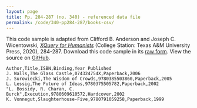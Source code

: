 ```yaml
---
layout: page
title: Pp. 284-287 (no. 340) - referenced data file
permalink: /code/340-pp284-287/books-csv/
---
```


This code sample is adapted from Clifford B. Anderson and Joseph C. Wicentowski, 
[_XQuery for Humanists_](/) (College Station: Texas A&M University Press, 2020), 284-287. 
Download this code sample in its [raw form](/code/340-pp284-287/books-csv/books.csv).
View the source on [GitHub](https://github.com/coding4humanists/xquery4humanists/blob/master/code/340-pp284-287/books-csv/books.csv).

```csv
Author,Title,ISBN,Binding,Year Published
J. Walls,The Glass Castle,074324754X,Paperback,2006
J. Surowiecki,The Wisdom of Crowds,9780385503860,Paperback,2005
L. Lessig,The Future of Ideas,9780375505782,Paperback,2002
"L. Bossidy, R. Charan, C. Burck",Execution,9780609610572,Hardcover,2002
K. Vonnegut,Slaughterhouse-Five,9780791059258,Paperback,1999
```
